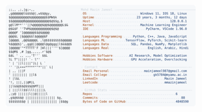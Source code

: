 <picture>
  <source srcset="https://raw.githubusercontent.com/mmazinjameel/mmazinjameel/main/dark_mode.svg?v=1739772856" media="(prefers-color-scheme: dark)">
  <img src="https://raw.githubusercontent.com/mmazinjameel/mmazinjameel/main/light_mode.svg?v=1739772856">
</picture>
